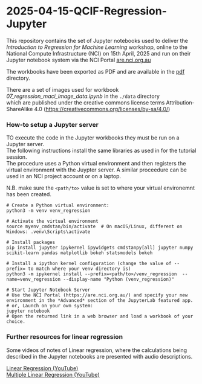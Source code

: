 # 2025-04-15-QCIF-Regression-Jupyter
 
This repository contains the set of Jupyter notebooks used to deliver the *Introduction to Regression for Machine Learning* workshop, online to the National Compute Infrastructure (NCI) on 15th April, 2025 and run on their Jupyter notebook system via the NCI Portal [are.nci.org.au](https://are.nci.org.au/)

The workbooks have been exported as PDF and are available in the [pdf](./pdf) directory. 

There are a set of images used for workbook *07_regression_maci_image_data.ipynb* in the ```./data``` directory  
which are published under the creative commons license terms Attribution-ShareAlike 4.0 (https://creativecommons.org/licenses/by-sa/4.0/)

### How-to setup a Jupyter server
TO execute the code in the Jupyter workbooks they must be run on a Jupyter server.  
The following instructions install the same libraries as used in for the tutorial session.  
The procedure uses a Python virtual environment and then registers the virtual environment with the 
Juypter server. A similar proceedure can be used in an NCI project account or on a laptop.

  N.B. make sure the ```<path/to>``` value is set to where your virtual environemnt has been created.
```shell
# Create a Python virtual environment:
python3 -m venv venv_regression

# Activate the virtual environment
source myenv_cmdstan/bin/activate  # On macOS/Linux, different on Windows: .venv\Scripts\activate

# Install packages
pip install jupyter ipykernel ipywidgets cmdstanpy[all] jupyter numpy scikit-learn pandas matplotlib bokeh statsmodels bokeh

# Install a ipython kernel configuration (change the value of --prefix= to match where your venv directory is)
python3 -m ipykernel install --prefix=<path/to>/venv_regression  --name=venv_regression --display-name "Python (venv_regression)"

# Start Jupyter Notebook Server
# Use the NCI Portal (https://are.nci.org.au/) and specify your new environment in the *Advanced* section of the JupyterLab featured app.
# or, Launch on your own system:
jupyter notebook
# Open the returned link in a web browser and load a workbook of your choice.
```

### Further resources for linear regression
Some videos of notes of Linear regression, where the calculations being described in the Jupyter notebooks are presented with audio descriptions.

[Linear Regression (YouTube)](https://www.youtube.com/watch?v=c7wYnbFaOnU)  
[Multiple Linear Regression (YouTube)](https://youtu.be/RcB_jOvVIaY)